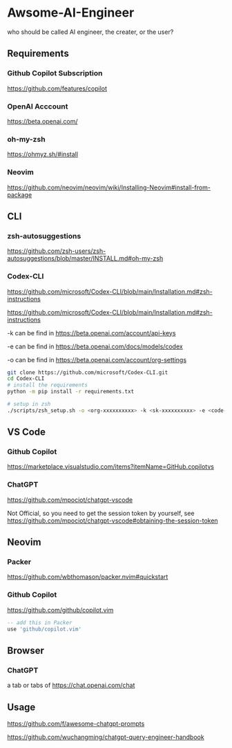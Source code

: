 # Awsome-AI-Engineer
who should be called AI engineer, the creater, or the user?

## Requirements

### Github Copilot Subscription
https://github.com/features/copilot

### OpenAI Acccount 
https://beta.openai.com/

### oh-my-zsh 
https://ohmyz.sh/#install

### Neovim
https://github.com/neovim/neovim/wiki/Installing-Neovim#install-from-package

## CLI

### zsh-autosuggestions 
https://github.com/zsh-users/zsh-autosuggestions/blob/master/INSTALL.md#oh-my-zsh

### Codex-CLI
https://github.com/microsoft/Codex-CLI/blob/main/Installation.md#zsh-instructions

https://github.com/microsoft/Codex-CLI/blob/main/Installation.md#zsh-instructions

-k can be find in https://beta.openai.com/account/api-keys

-e can be find in https://beta.openai.com/docs/models/codex

-o can be find in https://beta.openai.com/account/org-settings

```bash
git clone https://github.com/microsoft/Codex-CLI.git
cd Codex-CLI
# install the requirements
python -m pip install -r requirements.txt

# setup in zsh
./scripts/zsh_setup.sh -o <org-xxxxxxxxxx> -k <sk-xxxxxxxxxx> -e <code-xxxx-0xx>
```

## VS Code

### Github Copilot
https://marketplace.visualstudio.com/items?itemName=GitHub.copilotvs

### ChatGPT
https://github.com/mpociot/chatgpt-vscode

Not Official, so you need to get the session token by yourself, see https://github.com/mpociot/chatgpt-vscode#obtaining-the-session-token

## Neovim

### Packer
https://github.com/wbthomason/packer.nvim#quickstart

### Github Copilot
https://github.com/github/copilot.vim

```lua
-- add this in Packer
use 'github/copilot.vim'
```

## Browser

### ChatGPT
a tab or tabs of https://chat.openai.com/chat

## Usage

https://github.com/f/awesome-chatgpt-prompts

https://github.com/wuchangming/chatgpt-query-engineer-handbook
